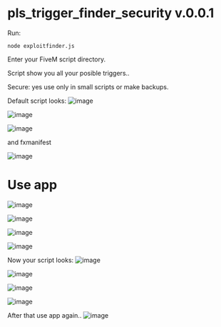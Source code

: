 # pls_trigger_finder_security v.0.0.1


Run:
```
node exploitfinder.js
```
Enter your FiveM script directory.

Script show you all your posible triggers..


Secure: yes use only in small scripts or make backups.


Default script looks:
![image](https://github.com/polisek/pls_trigger_finder_security/assets/107623238/0b8e563f-8e82-4279-aafd-482d7e7ddfe0)

![image](https://github.com/polisek/pls_trigger_finder_security/assets/107623238/a077d255-e46f-429c-9dd2-c16402710a91)

![image](https://github.com/polisek/pls_trigger_finder_security/assets/107623238/cc18eb0f-8119-4401-ad73-d5a078316cd0)

and fxmanifest

![image](https://github.com/polisek/pls_trigger_finder_security/assets/107623238/7928cf14-2e9b-4880-bc33-88b5fa4390bd)




# Use app
![image](https://github.com/polisek/pls_trigger_finder_security/assets/107623238/c899f875-0764-4f77-a106-07e5f12ee5ee)

![image](https://github.com/polisek/pls_trigger_finder_security/assets/107623238/6f853ad0-0e72-4912-a6c0-134e4adb3c1e)

![image](https://github.com/polisek/pls_trigger_finder_security/assets/107623238/31f4877b-bca0-4977-ad62-c6948306f140)

![image](https://github.com/polisek/pls_trigger_finder_security/assets/107623238/d0ccf5db-63bc-46bb-9316-942b9e5231c6)


Now your script looks:
![image](https://github.com/polisek/pls_trigger_finder_security/assets/107623238/9a881026-a2b8-4e5a-a68a-62c6cf413366)

![image](https://github.com/polisek/pls_trigger_finder_security/assets/107623238/12861ae9-bcd9-4cf8-be72-786928bc96aa)

![image](https://github.com/polisek/pls_trigger_finder_security/assets/107623238/931c7bd9-86ba-4c93-bc5a-87e473c28af1)

![image](https://github.com/polisek/pls_trigger_finder_security/assets/107623238/b9a9af86-e2f1-4802-9db7-a8ac558acc9c)

After that use app again..
![image](https://github.com/polisek/pls_trigger_finder_security/assets/107623238/001b296f-868f-4556-8728-c2f298ca5891)






